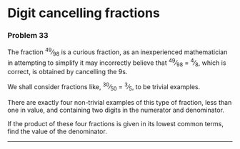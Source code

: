 # Digit cancelling fractions
### Problem 33

The fraction <sup>49</sup>&frasl;<sub>98</sub> is a curious fraction, as an inexperienced mathematician in attempting to simplify it may incorrectly believe that <sup>49</sup>&frasl;<sub>98</sub> = <sup>4</sup>&frasl;<sub>8</sub>, which is correct, is obtained by cancelling the 9s.

We shall consider fractions like, <sup>30</sup>&frasl;<sub>50</sub> = <sup>3</sup>&frasl;<sub>5</sub>, to be trivial examples.

There are exactly four non-trivial examples of this type of fraction, less than one in value, and containing two digits in the numerator and denominator.

If the product of these four fractions is given in its lowest common terms, find the value of the denominator.

---